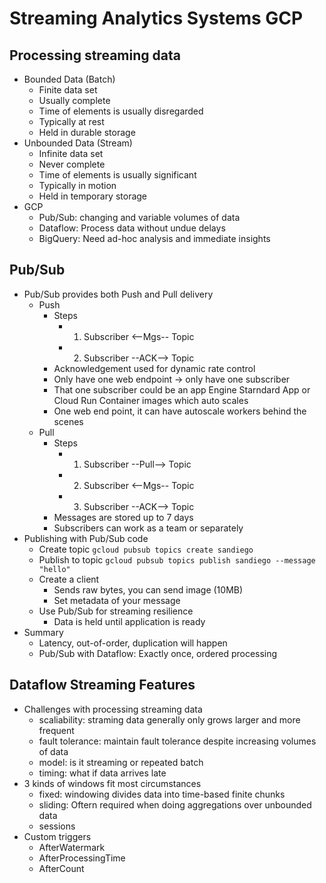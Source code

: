 # Streaming Analytics Systems GCP

## Processing streaming data

- Bounded Data (Batch)
  - Finite data set
  - Usually complete
  - Time of elements is usually disregarded
  - Typically at rest
  - Held in durable storage
- Unbounded Data (Stream)
  - Infinite data set
  - Never complete
  - Time of elements is usually significant
  - Typically in motion
  - Held in temporary storage
- GCP
  - Pub/Sub: changing and variable volumes of data
  - Dataflow: Process data without undue delays
  - BigQuery: Need ad-hoc analysis and immediate insights

## Pub/Sub

- Pub/Sub provides both Push and Pull delivery
  - Push
    - Steps
      - 1. Subscriber <--Mgs-- Topic
      - 2. Subscriber --ACK--> Topic
    - Acknowledgement used for dynamic rate control
    - Only have one web endpoint -> only have one subscriber
    - That one subscriber could be an app Engine Starndard App or Cloud Run Container images which auto scales
    - One web end point, it can have autoscale workers behind the scenes
  - Pull
    - Steps
      - 1. Subscriber --Pull--> Topic
      - 2. Subscriber <--Mgs-- Topic
      - 3. Subscriber --ACK--> Topic
    - Messages are stored up to 7 days
    - Subscribers can work as a team or separately
- Publishing with Pub/Sub code
  - Create topic `gcloud pubsub topics create sandiego`
  - Publish to topic `gcloud pubsub topics publish sandiego --message "hello"`
  - Create a client
    - Sends raw bytes, you can send image (10MB)
    - Set metadata of your message
  - Use Pub/Sub for streaming resilience
    - Data is held until application is ready
- Summary
  - Latency, out-of-order, duplication will happen
  - Pub/Sub with Dataflow: Exactly once, ordered processing


## Dataflow Streaming Features

- Challenges with processing streaming data
  - scaliability: straming data generally only grows larger and more frequent
  - fault tolerance: maintain fault tolerance despite increasing volumes of data
  - model: is it streaming or repeated batch
  - timing: what if data arrives late
- 3 kinds of windows fit most circumstances
  - fixed: windowing divides data into time-based finite chunks
  - sliding: Oftern required when doing aggregations over unbounded data
  - sessions
- Custom triggers
  - AfterWatermark
  - AfterProcessingTime
  - AfterCount
